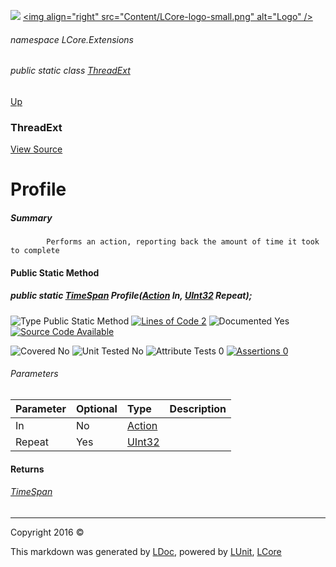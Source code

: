 ![](Content/LCore-banner-small.png "")
[&lt;img align=&quot;right&quot; src=&quot;Content/LCore-logo-small.png&quot; alt=&quot;Logo&quot; /&gt;](../README.md)

###### namespace LCore.Extensions

###### public static class [ThreadExt](docs/ThreadExt.md)
[Up](docs/ThreadExt.md)

### ThreadExt
[View Source](Extensions/Methods/ThreadExt.cs)

# Profile

##### Summary

            Performs an action, reporting back the amount of time it took to complete
            

#### Public Static Method

##### public static <a href="https://msdn.microsoft.com/en-us/library/system.timespan.aspx" alt="">TimeSpan</a> Profile(<a href="https://msdn.microsoft.com/en-us/library/system.action.aspx" alt="">Action</a> In, <a href="https://msdn.microsoft.com/en-us/library/system.uint32.aspx" alt="">UInt32</a> Repeat);

![Type Public Static Method](http://b.repl.ca/v1/Type-Public%20Static%20Method-blue.png "") [![Lines of Code 2](http://b.repl.ca/v1/Lines%20of%20Code-2-blue.png "")](Extensions/Methods/ThreadExt.cs#L519)    ![Documented Yes](http://b.repl.ca/v1/Documented-Yes-brightgreen.png "") [![Source Code Available](http://b.repl.ca/v1/Source%20Code-Available-brightgreen.png "")](Extensions/Methods/ThreadExt.cs#L519)

![Covered No](http://b.repl.ca/v1/Covered-No-red.png "") ![Unit Tested No](http://b.repl.ca/v1/Unit%20Tested-No-lightgrey.png "") ![Attribute Tests 0](http://b.repl.ca/v1/Attribute%20Tests-0-lightgrey.png "") [![Assertions 0](http://b.repl.ca/v1/Assertions-0-lightgrey.png "")](Extensions/Methods/ThreadExt.cs)

###### Parameters

Parameter | Optional | Type | Description
:---  | :---  | :---  | :--- 
In | No | [Action](https://msdn.microsoft.com/en-us/library/system.action.aspx) | 
Repeat | Yes | [UInt32](https://msdn.microsoft.com/en-us/library/system.uint32.aspx) | 


#### Returns

###### [TimeSpan](https://msdn.microsoft.com/en-us/library/system.timespan.aspx)



---

Copyright 2016 &copy; [](../README.md) [](../TableOfContents.md)

This markdown was generated by [LDoc](https://github.com/CodeSingularity/LDoc), powered by [LUnit](https://github.com/CodeSingularity/LUnit), [LCore](https://github.com/CodeSingularity/LCore)
